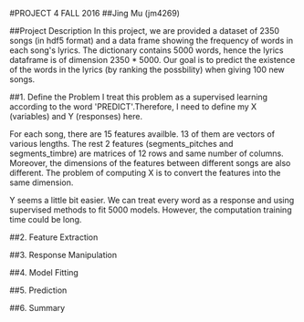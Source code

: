 #PROJECT 4 FALL 2016
##Jing Mu (jm4269)

##Project Description
In this project, we are provided a dataset of 2350 songs (in hdf5 format) and a data frame showing the frequency of words in each song's lyrics. The dictionary contains 5000 words, hence the lyrics dataframe is of dimension 2350 * 5000. Our goal is to predict the existence of the words in the lyrics (by ranking the possbility) when giving 100 new songs.

##1. Define the Problem
I treat this problem as a supervised learning according to the word 'PREDICT'.Therefore, I need to define my X (variables) and Y (responses) here.

For each song, there are 15 features availble. 13 of them are vectors of various lengths. The rest 2 features (segments_pitches and segments_timbre) are matrices of 12 rows and same number of columns. Moreover, the dimensions of the features between different songs are also different. The problem of computing X is to convert the features into the same dimension.

Y seems a little bit easier. We can treat every word as a response and using supervised methods to fit 5000 models. However, the computation training time could be long.

##2. Feature Extraction


##3. Response Manipulation


##4. Model Fitting


##5. Prediction


##6. Summary
